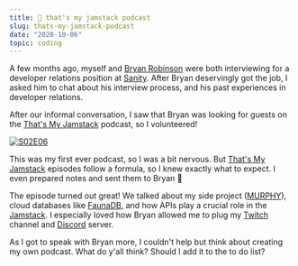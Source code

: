 ```yaml
---
title: 🍓 that's my jamstack podcast
slug: thats-my-jamstack-podcast
date: "2020-10-06"
topic: coding
---
```


A few months ago, myself and [Bryan Robinson][twitter] were both interviewing for a developer relations position at [Sanity][sanity]. After Bryan deservingly got the job, I asked him to chat about his interview process, and his past experiences in developer relations.

After our informal conversation, I saw that Bryan was looking for guests on the [That's My Jamstack][podcast] podcast, so I volunteered!

[![S02E06][thumbnail]][episode]

This was my first ever podcast, so I was a bit nervous. But [That's My Jamstack][podcast] episodes follow a formula, so I knew exactly what to expect. I even prepared notes and sent them to Bryan 🤣

The episode turned out great! We talked about my side project ([MURPHY][murphy]), cloud databases like [FaunaDB][fauna], and how APIs play a crucial role in the [Jamstack][jamstack]. I especially loved how Bryan allowed me to plug my [Twitch][twitch] channel and [Discord][discord] server.

As I got to speak with Bryan more, I couldn't help but think about creating my own podcast. What do y'all think? Should I add it to the to do list?

[twitch]: https://twitch.tv/bradgarropy
[discord]: https://bradgarropy.com/discord
[jamstack]: https://jamstack.org
[fauna]: https://fauna.com
[murphy]: https://murphy.bradgarropy.com
[thumbnail]: https://res.cloudinary.com/bradgarropy/image/upload/f_auto,q_auto/bradgarropy.com/posts/thats-my-jamstack.png
[sanity]: https://sanity.io
[episode]: https://thatsmyjamstack.com/posts/brad-garropy
[podcast]: https://thatsmyjamstack.com
[twitter]: https://twitter.com/brob
